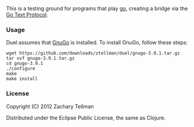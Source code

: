 This is a testing ground for programs that play [go](http://en.wikipedia.org/wiki/Go_(game)), creating a bridge via the [Go Text Protocol](http://www.lysator.liu.se/~gunnar/gtp/gtp2-spec-draft2/gtp2-spec.html).

### Usage

Duel assumes that [GnuGo](http://www.gnu.org/software/gnugo/) is installed.  To install GnuGo, follow these steps:

```
wget https://github.com/downloads/ztellman/duel/gnugo-3.9.1.tar.gz
tar xvf gnugo-3.9.1.tar.gz
cd gnugo-3.9.1
./configure
make
make install
```

### License

Copyright (C) 2012 Zachary Tellman

Distributed under the Eclipse Public License, the same as Clojure.

